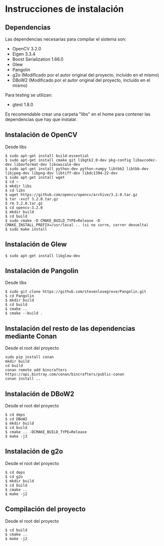 # Instrucciones de instalación
## Dependencias 

Las dependencias necesarias para compilar el sistema son:
- OpenCV 3.2.0
- Eigen 3.3.4
- Boost Serialization 1.66.0
- Glew
- Pangolin
- g2o (Modificado por el autor original del proyecto, incluido en el mismo)
- DBoW2 (Modificado por el autor original del proyecto, incluido en el mismo)

Para testing se utilizan:
- gtest 1.8.0

Es recomendable crear una carpeta "libs" en el home para contener las dependencias que hay que instalar. 

## Instalación de OpenCV
Desde libs
```Shell
$ sudo apt-get install build-essential
$ sudo apt-get install cmake git libgtk2.0-dev pkg-config libavcodec-dev libavformat-dev libswscale-dev
$ sudo apt-get install python-dev python-numpy libtbb2 libtbb-dev libjpeg-dev libpng-dev libtiff-dev libdc1394-22-dev
$ sudo apt-get install wget
$ cd ~
$ mkdir libs
$ cd libs
$ wget https://github.com/opencv/opencv/archive/3.2.0.tar.gz
$ tar -xvzf 3.2.0.tar.gz
$ rm 3.2.0.tar.gz
$ cd opencv-3.2.0
$ mkdir build
$ cd build
$ sudo cmake -D CMAKE_BUILD_TYPE=Release -D CMAKE_INSTALL_PREFIX=/usr/local .. (si no corre, correr devuelta)
$ sudo make install
```

## Instalación de Glew
```Shell
$ sudo apt-get install libglew-dev
```

## Instalación de Pangolin
Desde libs
```Shell
$ sudo git clone https://github.com/stevenlovegrove/Pangolin.git
$ cd Pangolin
$ mkdir build
$ cd build
$ cmake ..
$ cmake --build .
```

## Instalación del resto de las dependencias mediante Conan
Desde el root del proyecto
```Shell
sudo pip install conan
mkdir build
cd build
conan remote add bincrafters https://api.bintray.com/conan/bincrafters/public-conan
conan install ..
```

## Instalación de DBoW2
Desde el root del proyecto
```Shell
$ cd deps
$ cd DBoW2
$ mkdir build
$ cd build
$ cmake .. -DCMAKE_BUILD_TYPE=Release
$ make -j3
```

## Instalación de g2o
Desde el root del proyecto
```Shell
$ cd deps
$ cd g2o
$ mkdir build
$ cd build
$ cmake .. 
$ make -j2
```
## Compilación del proyecto
Desde el root del proyecto
```Shell
$ cd build
$ cmake ..
$ make -j2
```
